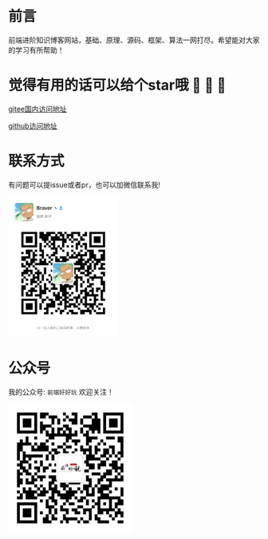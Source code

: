 # 前言

前端进阶知识博客网站，基础、原理、源码、框架、算法一网打尽。希望能对大家的学习有所帮助！

# 觉得有用的话可以给个star哦 🙏 🙏 🙏

[gitee国内访问地址](https://junyi-chen.gitee.io/article/)

[github访问地址](https://process1024.github.io/article/)

# 联系方式

有问题可以提issue或者pr，也可以加微信联系我!

 <img src="./images/wechat.jpg" width = "220" height = "280" alt="联系方式" />

# 公众号

我的公众号: `前端好好玩` 欢迎关注！

 <img src="./images/qrcode.jpg" width = "248" height = "258" alt="前端好好玩" />
